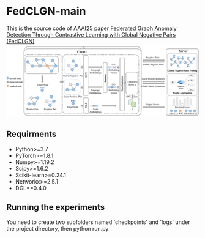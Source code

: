 # FedCLGN-main
This is the source code of AAAI25 paper [Federated Graph Anomaly Detection Through Contrastive Learning with Global Negative Pairs (FedCLGN)](https://ojs.aaai.org/index.php/AAAI/article/view/35458)
![model figure](/Model_figure.png "model figure")

## Requirments
- Python>=3.7
- PyTorch>=1.8.1
- Numpy>=1.19.2
- Scipy>=1.6.2
- Scikit-learn>=0.24.1
- Networkx>=2.5.1
- DGL==0.4.0

## Running the experiments
You need to create two subfolders named 'checkpoints' and 'logs' under the project directory, then
 python run.py
